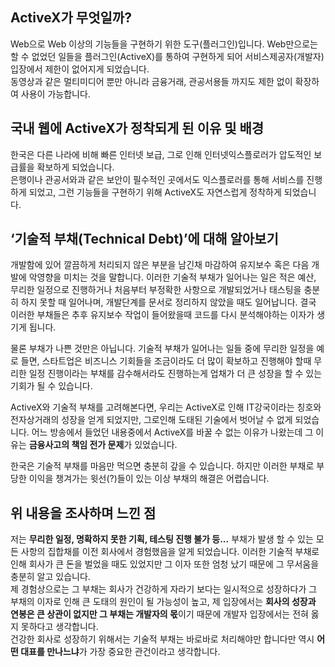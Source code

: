 ## ActiveX가 무엇일까?
Web으로 Web 이상의 기능들을 구현하기 위한 도구(플러그인)입니다.
Web만으로는 할 수 없었던 일들을 플러그인(ActiveX)를 통하여 구현하게 되어 서비스제공자(개발자)입장에서 제한이 없어지게 되었습니다.  
동영상과 같은 멀티미디어 뿐만 아니라 금융거래, 관공서용들 까지도 제한 없이 확장하여 사용이 가능합니다.

## 국내 웹에 ActiveX가 정착되게 된 이유 및 배경 
한국은 다른 나라에 비해 빠른 인터넷 보급, 그로 인해 인터넷익스플로러가 압도적인 보급률을 확보하게 되었습니다.  
은행이나 관공서와과 같은 보안이 필수적인 곳에서도 익스플로러를 통해 서비스를 진행하게 되었고, 그런 기능들을 구현하기 위해 ActiveX도 자연스럽게 정착하게 되었습니다.

## ‘기술적 부채(Technical Debt)’에 대해 알아보기
개발함에 있어 깔끔하게 처리되지 않은 부분을 남긴채 마감하여 유지보수 혹은 다음 개발에 악영향을 미치는 것을 말합니다.
이러한 기술적 부채가 일어나는 일은 적은 예산, 무리한 일정으로 진행하거나 처음부터 부정확한 사항으로 개발되었거나 태스팅을 충분히 하지 못할 때 일어나며, 개발단계를 문서로 정리하지 않았을 때도 일어납니다.
결국 이러한 부채들은 추후 유지보수 작업이 들어왔을때 코드를 다시 분석해야하는 이자가 생기게 됩니다.

물론 부채가 나쁜 것만은 아닙니다.
기술적 부채가 일어나는 일들 중에 무리한 일정을 예로 들면, 스타트업은 비즈니스 기회들을 조금이라도 더 많이 확보하고 진행해야 할때 무리한 일정 진행이라는 부채를 감수해서라도 진행하는게 업채가 더 큰 성장을 할 수 있는 기회가 될 수 있습니다.

ActiveX와 기술적 부채를 고려해본다면,
우리는 ActiveX로 인해 IT강국이라는 칭호와 전자상거래의 성장을 얻게 되었지만, 그로인해 도태된 기술에서 벗어날 수 없게 되었습니다.
어느 방송에서 들었던 내용중에서 ActiveX를 바꿀 수 없는 이유가 나왔는데 그 이유는 **금융사고의 책임 전가 문제**가 있었습니다.

한국은 기술적 부채를 마음만 먹으면 충분히 갚을 수 있습니다. 하지만 이러한 부채로 부당한 이익을 챙겨가는 윗선(?)들이 있는 이상 부채의 해결은 어렵습니다.

## 위 내용을 조사하며 느낀 점

저는 **무리한 일정, 명확하지 못한 기획, 테스팅 진행 불가 등...** 부채가 발생 할 수 있는 모든 사항의 집합채를 이전 회사에서 경험했음을 알게 되었습니다.
이러한 기술적 부채로 인해 회사가 큰 돈을 벌었을 때도 있었지만 그 이자 또한 엄청 났기 때문에 그 무서움을 충분히 알고 있습니다.  
제 경험상으로는 그 부채는 회사가 건강하게 자라기 보다는 일시적으로 성장하다가 그 부채의 이자로 인해 큰 도태의 원인이 될 가능성이 높고, 제 입장에서는 **회사의 성장과 연봉은 큰 상관이 없지만 그 부채는 개발자의 몫**이기 때문에 개발자 입장에서는 전혀 옳지 못하다고 생각합니다.  
 건강한 회사로 성장하기 위해서는 기술적 부채는 바로바로 처리해야만 합니다만 역시 **어떤 대표를 만나느냐**가 가장 중요한 관건이라고 생각합니다.